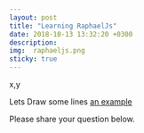 ```yaml
---
layout: post
title: "Learning RaphaelJs"
date: 2018-10-13 13:32:20 +0300
description: 
img:  raphaeljs.png
sticky: true
---
```




<div id="canvas_container"></div>
<div class="tooltip">
    <span class="position">x,y</span>
</div>

<div class="clearfix"></div>





Lets Draw some lines [an example](/draw-lines-raphael-js "Draw lines in Raphael")










Please share your question below.
